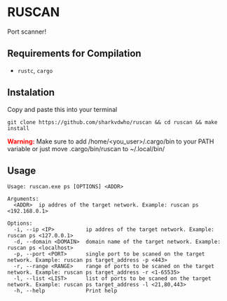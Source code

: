 # RUSCAN
Port scanner!

## Requirements for Compilation

- `rustc`, `cargo`

## Instalation
Copy and paste this into your terminal
```shell
git clone https://github.com/sharkvdwho/ruscan && cd ruscan && make install
```
<span style="color:red">**Warning:**</span> Make sure to add /home/<you_user>/.cargo/bin to your PATH variable or just move .cargo/bin/ruscan to ~/.local/bin/      

## Usage

```shell
Usage: ruscan.exe ps [OPTIONS] <ADDR>

Arguments:
  <ADDR>  ip addres of the target network. Example: ruscan ps <192.168.0.1>

Options:
  -i, --ip <IP>          ip addres of the target network. Example: ruscan ps <127.0.0.1>
  -d, --domain <DOMAIN>  domain name of the target network. Example: ruscan ps <localhost>
  -p, --port <PORT>      single port to be scaned on the target network. Example: ruscan ps target_address -p <443>
  -r, --range <RANGE>    range of ports to be scaned on the target network. Example: ruscan ps target_address -r <1-65535>
  -l, --list <LIST>      list of ports to be scaned on the target network. Example: ruscan ps target_address -l <21,80,443>
  -h, --help             Print help
